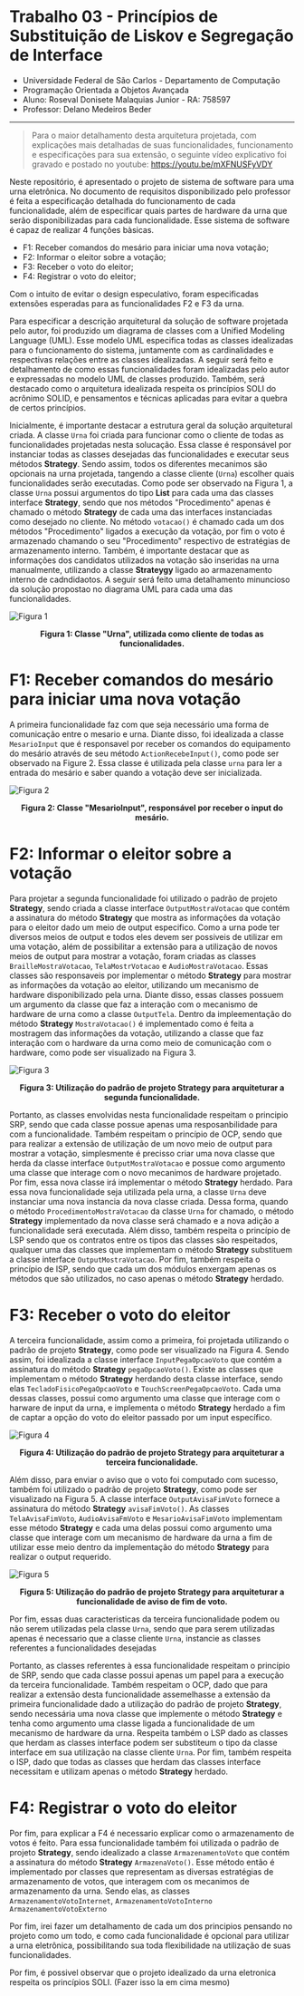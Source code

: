 # Trabalho 03 - Princípios de Substituição de Liskov e Segregação de Interface
- Universidade Federal de São Carlos - Departamento de Computação
- Programação Orientada a Objetos Avançada
- Aluno: Roseval Donisete Malaquias Junior - RA: 758597
- Professor: Delano Medeiros Beder

---

> Para o maior detalhamento desta arquitetura projetada, com explicações mais detalhadas de suas funcionalidades, funcionamento e especificações para sua extensão, o seguinte vídeo explicativo foi gravado e postado no youtube: <https://youtu.be/mXFNUSFyVDY>

Neste repositório, é apresentado o projeto de sistema de software para uma urna eletrônica. No documento de requisitos disponibilizado pelo professor é feita a especificação detalhada do funcionamento de cada funcionalidade, além de especificar quais partes de hardware da urna que serão disponibilizadas para cada funcionalidade. Esse sistema de software é capaz de realizar 4 funções bàsicas. 
- F1: Receber comandos do mesário para iniciar uma nova votação;
- F2: Informar o eleitor sobre a votação;
- F3: Receber o voto do eleitor;
- F4: Registrar o voto do eleitor;

Com o intuito de evitar o design especulativo, foram especificadas extensões esperadas para as funcionalidades F2 e F3 da urna.

Para especificar a descrição arquitetural da solução de software projetada pelo autor, foi produzido um diagrama de classes com a Unified Modeling Language (UML). Esse modelo UML especifica todas as classes idealizadas para o funcionamento do sistema, juntamente com as cardinalidades e respectivas relações entre as classes idealizadas. A seguir será feito e detalhamento de como essas funcionalidades foram idealizadas pelo autor e expressadas no modelo UML de classes produzido. Também, será destacado como o arquitetura idealizada respeita os princípios SOLI do acrônimo SOLID, e pensamentos e técnicas aplicadas para evitar a quebra de certos princípios.

Inicialmente, é importante destacar a estrutura geral da solução arquitetural criada. A classe ``Urna`` foi criada para funcionar como o cliente de todas as funcionalidades projetadas nesta solucação. Essa classe é responsável por instanciar todas as classes desejadas das funcionalidades e executar seus métodos **Strategy**. Sendo assim, todos os diferentes mecanimos são opcionais na urna projetada, tangendo a classe cliente (``Urna``) escolher quais funcionalidades serão executadas. Como pode ser observado na Figura 1, a classe ``Urna`` possui argumentos do tipo **List** para cada uma das classes interface **Strategy**, sendo que nos métodos "Procedimento" apenas é chamado o método **Strategy** de cada uma das interfaces instanciadas como desejado no cliente. No método ``votacao()`` é chamado cada um dos métodos "Procedimento" ligados a execução da votação, por fim o voto é armazenado chamando o seu "Procedimento" respectivo de estratégias de armazenamento interno. Também, é importante destacar que as informações dos candidatos utilizados na votação são inseridas na urna manualmente, utilizando a classe **Strateygy** ligado ao armazenamento interno de cadndidaotos. A seguir será feito uma detalhamento minuncioso da solução propostao no diagrama UML para cada uma das funcionalidades.

![Figura 1](https://raw.githubusercontent.com/RosevalJr/URNA-POOA-T3/main/imgsDoReadme/Fig1.png)
<div align="center">
  <b>Figura 1: Classe "Urna", utilizada como cliente de todas as funcionalidades.</b>
</div>

# F1: Receber comandos do mesário para iniciar uma nova votação

A primeira funcionalidade faz com que seja necessário uma forma de comunicação entre o mesario e urna. Diante disso, foi idealizada a classe ``MesarioInput`` que é responsavel por receber os comandos do equipamento do mesário através de seu método ``ActionRecebeInput()``, como pode ser observado na Figure 2. Essa classe é utilizada pela classe ``urna`` para ler a entrada do mesário e saber quando a votação deve ser inicializada.

![Figura 2](https://raw.githubusercontent.com/RosevalJr/URNA-POOA-T3/main/imgsDoReadme/Fig2.jpeg)
<div align="center">
  <b>Figura 2: Classe "MesarioInput", responsável por receber o input do mesário.</b>
</div>

# F2: Informar o eleitor sobre a votação

Para projetar a segunda funcionalidade foi utilizado o padrão de projeto **Strategy**, sendo criada a classe interface ``OutputMostraVotacao`` que contém a assinatura do método **Strategy** que mostra as informações da votação para o eleitor dado um meio de output especifico. Como a urna pode ter diversos meios de output e todos eles devem ser possiveis de utilizar em uma votação, além de possibilitar a extensão para a utilização de novos meios de output para mostrar a votação, foram criadas as classes ``BrailleMostraVotacao``, ``TelaMostrVotacao`` e ``AudioMostraVotacao``. Essas classes são responsaveis por implementar o método **Strategy** para mostrar as informações da votação ao eleitor, utilizando um mecanismo de hardware disponibilizado pela urna. Diante disso, essas classes possuem um argumento da classe que faz a interação com o mecanismo de hardware de urna como a classe ``OutputTela``. Dentro da impleementação do método **Strategy** ``MostraVotacao()`` é implementado como é feita a mostragem das informações da votação, utilizando a classe que faz interação com o hardware da urna como meio de comunicação com o hardware, como pode ser visualizado na Figura 3.

![Figura 3](https://raw.githubusercontent.com/RosevalJr/URNA-POOA-T3/main/imgsDoReadme/Fig3.jpeg)
<div align="center">
  <b>Figura 3: Utilização do padrão de projeto Strategy para arquiteturar a segunda funcionalidade.</b>
</div>


Portanto, as classes envolvidas nesta funcionalidade respeitam o principio SRP, sendo que cada classe possue apenas uma resposanbilidade para com a funcionalidade. Também respeitam o princípio de OCP, sendo que para realizar a extensão de utilização de um novo meio de output para mostrar a votação, simplesmente é precisso criar uma nova classe que herda da classe interface ``OutputMostraVotacao`` e possue como argumento uma classe que interage com o novo mecanimos de hardware projetado. Por fim, essa nova classe irá implementar o método **Strategy** herdado. Para essa nova funcionalidade seja utilizada pela urna, a classe ``Urna`` deve instanciar uma nova instancia da nova classe criada. Dessa forma, quando o método ``ProcedimentoMostraVotacao`` da classe ``Urna`` for chamado, o método **Strategy** implementado da nova classe será chamado e a nova adição a funcionalidade será executada. Além disso, também respeita o princípio de LSP sendo que os contratos entre os tipos das classes são respeitados, qualquer uma das classes que implementam o método **Strategy** substituem a classe interface ``OutputMostraVotacao``. Por fim, também respeita o princípio de ISP, sendo que cada um dos módulos enxergam apenas os métodos que são utilizados, no caso apenas o método **Strategy** herdado.

# F3: Receber o voto do eleitor

A terceira funcionalidade, assim como a primeira, foi projetada utilizando o padrão de projeto **Strategy**, como pode ser visualizado na Figura 4. Sendo assim, foi idealizada a classe interface ``InputPegaOpcaoVoto`` que contém a assinatura do método **Strategy** ``pegaOpcaoVoto()``. Existe as classes que implementam o método **Strategy** herdando desta classe interface, sendo elas ``TecladoFisicoPegaOpcaoVoto`` e ``TouchScreenPegaOpcaoVoto``. Cada uma dessas classes, possui como argumento uma classe que interage com o harware de input da urna, e implementa o método **Strategy** herdado a fim de captar a opção do voto do eleitor passado por um input específico.

![Figura 4](https://raw.githubusercontent.com/RosevalJr/URNA-POOA-T3/main/imgsDoReadme/Fig4.jpeg)
<div align="center">
  <b>Figura 4: Utilização do padrão de projeto Strategy para arquiteturar a terceira funcionalidade.</b>
</div>

Além disso, para enviar o aviso que o voto foi computado com sucesso, também foi utilizado o padrão de projeto **Strategy**, como pode ser visualizado na Figura 5. A classe interface ``OutputAvisaFimVoto`` fornece a assinatura do método **Strategy** ``avisaFimVoto()``. As classes ``TelaAvisaFimVoto``, ``AudioAvisaFmVoto`` e ``MesarioAvisaFimVoto`` implementam esse método **Strategy** e cada uma delas possui como argumento uma classe que interage com um mecanismo de hardware da urna a fim de utilizar esse meio dentro da implementação do método **Strategy** para realizar o output requerido.

![Figura 5](https://raw.githubusercontent.com/RosevalJr/URNA-POOA-T3/main/imgsDoReadme/Fig5.jpeg)
<div align="center">
  <b>Figura 5: Utilização do padrão de projeto Strategy para arquiteturar a funcionalidade de aviso de fim de voto.</b>
</div>

Por fim, essas duas caracteristicas da terceira funcionalidade podem ou não serem utilizadas pela classe ``Urna``, sendo que para serem utilizadas apenas é necessario que a classe cliente ``Urna``, instancie as classes referentes a funcionalidades desejadas

Portanto, as classes referentes à essa funcionalidade respeitam o princípio de SRP, sendo que cada classe possui apenas um papel para a execução da terceira funcionalidade. Também respeitam o OCP, dado que para realizar a extensão desta funcionalidade assemelhasse a extensão da primeira funcionalidade dado a utilização do padrão de projeto **Strategy**, sendo necessária uma nova classe que implemente o método **Strategy** e tenha como argumento uma classe ligada a funcionalidade de um mecanismo de hardware da urna. Respeita também o LSP dado as classes que herdam as classes interface podem ser substiteum o tipo da classe interface em sua utilização na classe cliente ``Urna``. Por fim, também respeita o ISP, dado que todas as classes que herdam das classes interface necessitam e utilizam apenas o método **Strategy** herdado.

# F4: Registrar o voto do eleitor
Por fim, para explicar a F4 é necessario explicar como o armazenamento de votos é feito. Para essa funcionalidade também foi utilizada o padrão de projeto **Strategy**, sendo idealizado a classe ``ArmazenamentoVoto`` que contém a assinatura do método **Strategy** ``ArmazenaVoto()``. Esse método então é implementado por classes que representam as diversas estratégias de armazenamento de votos, que interagem com os mecanimos de armazenamento da urna. Sendo elas, as classes ``ArmazenamentoVotoInternet``, ``ArmazenamentoVotoInterno`` ``ArmazenamentoVotoExterno``

Por fim, irei fazer um detalhamento de cada um dos principios pensando no projeto como um todo, e como cada funcionalidade é opcional para utilizar a urna eletrônica, possibilitando sua toda flexibilidade na utilização de suas funcionalidades.

Por fim, é possivel observar que o projeto idealizado da urna eletronica respeita os princípios SOLI. (Fazer isso la em cima mesmo)
